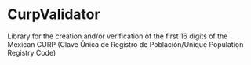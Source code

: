 # CurpValidator
Library for the creation and/or verification of the first 16 digits of the Mexican CURP (Clave Única de Registro de Población/Unique Population Registry Code)

